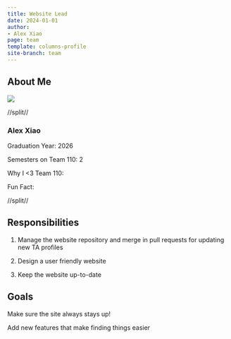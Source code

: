 ```yaml
---
title: Website Lead
date: 2024-01-01
author:
- Alex Xiao
page: team
template: columns-profile
site-branch: team
---
```


## About Me
<img class="img-fluid" src="/static/profile-photos/alexxiao.jpg"/>


//split//

### Alex Xiao

Graduation Year: 2026

Semesters on Team 110: 2

Why I <3 Team 110: 

Fun Fact: 

//split//

## Responsibilities

1. Manage the website repository and merge in pull requests for updating new TA profiles

2. Design a user friendly website

3. Keep the website up-to-date


## Goals
Make sure the site always stays up!

Add new features that make finding things easier